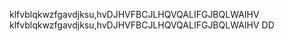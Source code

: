 klfvblqkwzfgavdjksu,hvDJHVFBCJLHQVQALIFGJBQLWAIHV klfvblqkwzfgavdjksu,hvDJHVFBCJLHQVQALIFGJBQLWAIHV DD
